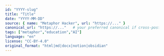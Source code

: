 ```yaml
---
id: "YYYY-slug"
title: "Title"
date: "YYYY-MM-DD"
source: { name: "Metaphor Hacker", url: "https://..." }
canonical_url: "https://..."   # your preferred canonical if cross-posted
tags: ["metaphor","education","AI"]
language: "en"
license: "CC-BY-4.0"
original_format: "html|md|docx|notion|obsidian"
---
```

